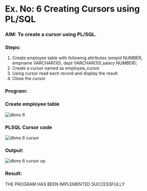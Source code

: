 # Ex. No: 6 Creating Cursors using PL/SQL

### AIM: To create a cursor using PL/SQL.

### Steps:
1. Create employee table with following attributes (empid NUMBER, empname VARCHAR(10), dept VARCHAR(10),salary NUMBER);
2. Create a cursor named as employee_cursor
3. Using cursor read each record and display the result
4. Close the cursor

### Program:

### Create employee table
![dbms 6](https://github.com/AtchayaSundaramoorthy/Ex-no-6-Creating-Cursors-using-PL-SQL/assets/119393516/c515b448-9201-4e6f-b939-d4cfa5c60368)


### PLSQL Cursor code
![dbms 6 cursor](https://github.com/AtchayaSundaramoorthy/Ex-no-6-Creating-Cursors-using-PL-SQL/assets/119393516/b29027f9-5313-4bbf-a037-be57784a73d7)


### Output:
![dbms 6 cursor op](https://github.com/AtchayaSundaramoorthy/Ex-no-6-Creating-Cursors-using-PL-SQL/assets/119393516/b7866557-6881-4c06-878b-9db4f8a03ec5)


### Result:
THE PROGRAM HAS BEEN IMPLEMENTED SUCCESSFULLY
